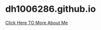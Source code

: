 # dh1006286.github.io
<a href="file:///C:/Users/dh1006286/OneDrive%20-%20Ozarks%20Technical%20Community%20College/Exam3webdev/contact.html">Click Here TO More About Me</a>
